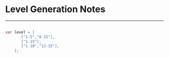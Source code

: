 # Level Generation Notes

---

```csharp
    
var level = [
       ["1-5","8-15"],
       ["1-15"],
       ["1-10","12-15"],
    ];
```
